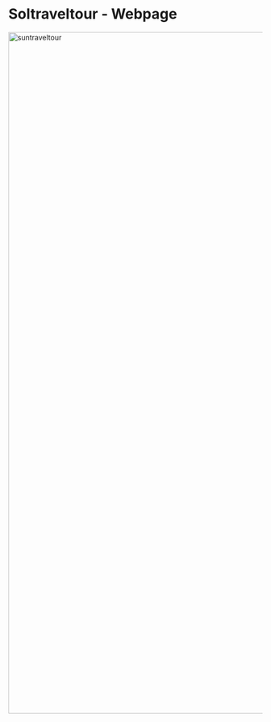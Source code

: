 # Soltraveltour - Webpage

<img width="1350" alt="suntraveltour" src="https://github.com/jarscodedev/soltraveltour-astro/assets/170339782/2956c7e1-261f-45d9-b558-2c7400eacac0">

